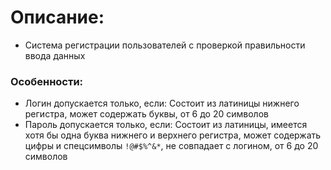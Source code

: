 # Описание:
- Система регистрации пользователей с проверкой правильности ввода данных
### Особенности:
- Логин допускается только, если: Состоит из латиницы нижнего регистра, может содержать буквы, от 6 до 20 символов
- Пароль допускается только, если: Состоит из латиницы, имеется хотя бы одна буква нижнего и верхнего регистра, может содержать цифры и спецсимволы `!@#$%^&*`, не совпадает с логином, от 6 до 20 символов
